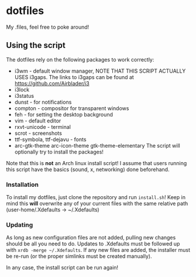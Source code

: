 # dotfiles
My .files, feel free to poke around!

## Using the script

The dotfiles rely on the following packages to work correctly: 
* i3wm - default window manager, NOTE THAT THIS SCRIPT ACTUALLY USES i3gaps. The links to i3gaps can be found at https://github.com/Airblader/i3
* i3lock
* i3status
* dunst - for notifications
* compton - compositor for transparent windows
* feh - for setting the desktop background
* vim - default editor
* rxvt-unicode - terminal
* scrot - screenshots
* ttf-symbola, ttf-dejavu - fonts
* arc-gtk-theme arc-icon-theme gtk-theme-elementary
The script will optionally try to install the packages!

Note that this is **not** an Arch linux install script! I assume that users running this script have the basics (sound, x, networking) done beforehand.

### Installation
To install my dotfiles, just clone the repository and run `install.sh`! Keep in mind this **will** overwrite any of your current files with the same relative path (user-home/.Xdefaults -> ~/.Xdefaults)

### Updating
As long as new configuration files are not added, pulling new changes should be all you need to do. Updates to .Xdefaults must be followed up with `xrdb -merge ~/.Xdefaults`. If any new files are added, the installer must be re-run (or the proper simlinks must be created manually).

In any case, the install script can be run again!
